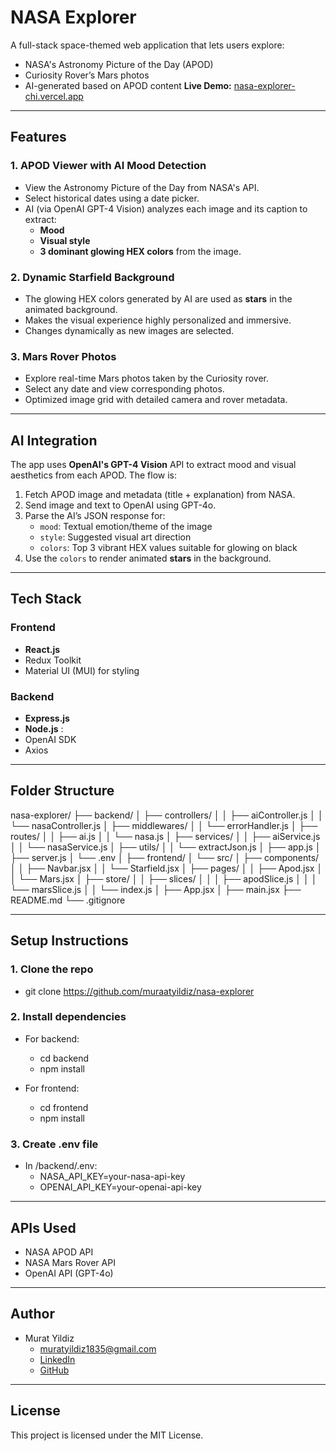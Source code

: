 # NASA Explorer

A full-stack space-themed web application that lets users explore:

-  NASA's Astronomy Picture of the Day (APOD)
-  Curiosity Rover’s Mars photos
-  AI-generated based on APOD content
**Live Demo:** [nasa-explorer-chi.vercel.app](https://nasa-explorer-chi.vercel.app)

---

## Features

### 1. **APOD Viewer with AI Mood Detection**
- View the Astronomy Picture of the Day from NASA's API.
- Select historical dates using a date picker.
- AI (via OpenAI GPT-4 Vision) analyzes each image and its caption to extract:
  - **Mood** 
  - **Visual style** 
  - **3 dominant glowing HEX colors** from the image.

### 2. **Dynamic Starfield Background**
- The glowing HEX colors generated by AI are used as **stars** in the animated background.
- Makes the visual experience highly personalized and immersive.
- Changes dynamically as new images are selected.

### 3. **Mars Rover Photos**
- Explore real-time Mars photos taken by the Curiosity rover.
- Select any date and view corresponding photos.
- Optimized image grid with detailed camera and rover metadata.

---

## AI Integration

The app uses **OpenAI's GPT-4 Vision** API to extract mood and visual aesthetics from each APOD. The flow is:

1. Fetch APOD image and metadata (title + explanation) from NASA.
2. Send image and text to OpenAI using GPT-4o.
3. Parse the AI’s JSON response for:
   - `mood`: Textual emotion/theme of the image
   - `style`: Suggested visual art direction
   - `colors`: Top 3 vibrant HEX values suitable for glowing on black
4. Use the `colors` to render animated **stars** in the background.

---

##  Tech Stack

### Frontend
- **React.js** 
- Redux Toolkit 
- Material UI (MUI) for styling

### Backend
- **Express.js** 
- **Node.js** :
- OpenAI SDK
- Axios 

---
## Folder Structure
nasa-explorer/
├── backend/
│   ├── controllers/
│   │   ├── aiController.js
│   │   └── nasaController.js
│   ├── middlewares/
│   │   └── errorHandler.js
│   ├── routes/
│   │   ├── ai.js
│   │   └── nasa.js
│   ├── services/
│   │   ├── aiService.js
│   │   └── nasaService.js
│   ├── utils/
│   │   └── extractJson.js
│   ├── app.js
│   ├── server.js
│   └── .env
│
├── frontend/
│   └── src/
│       ├── components/
│       │   ├── Navbar.jsx
│       │   └── Starfield.jsx
│       ├── pages/
│       │   ├── Apod.jsx
│       │   └── Mars.jsx
│       ├── store/
│       │   ├── slices/
│       │   │   ├── apodSlice.js
│       │   │   └── marsSlice.js
│       │   └── index.js
│       ├── App.jsx
│       ├── main.jsx
├── README.md
└── .gitignore

---

##  Setup Instructions

### 1. **Clone the repo** 
   -  git clone https://github.com/muraatyildiz/nasa-explorer
 
### 2. **Install dependencies** 
- For backend:
  - cd backend
  - npm install

- For frontend:
  - cd frontend
  - npm install
### 3. **Create .env file** 
- In /backend/.env:
  - NASA_API_KEY=your-nasa-api-key
  - OPENAI_API_KEY=your-openai-api-key
---

## APIs Used
- NASA APOD API
- NASA Mars Rover API
- OpenAI API (GPT-4o)
---
## Author
- Murat Yildiz
  - muratyildiz1835@gmail.com
  - [LinkedIn](https://www.linkedin.com/in/murat-yildiz12/)
  - [GitHub](https://github.com/muraatyildiz)
---
## License
This project is licensed under the MIT License.

